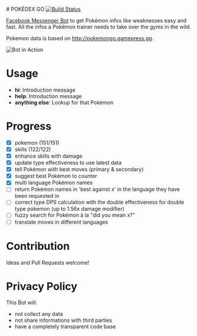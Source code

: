 # POKÉDEX GO [![Build Status](https://travis-ci.org/zwacky/pokedex-go.svg?branch=master)](https://travis-ci.org/zwacky/pokedex-go)

[Facebook Messenger Bot](https://www.facebook.com/pokemondexgo) to get Pokémon infos like weaknesses easy and fast. All the infos a Pokémon trainer needs to take over the gyms in the wild.

Pokemon data is based on http://pokemongo.gamepress.gg.

![Bot in Action](https://gifyu.com/images/pokedex-go-1.0.gif)

# Usage

- **hi**: Introduction message
- **help**: Introduction message
- **anything else**: Lookup for that Pokémon

# Progress

- [x] pokemon (151/151)
- [x] skills (122/122)
- [x] enhance skills with damage
- [x] update type effectiveness to use latest data
- [x] tell Pokémon with best moves (primary & secondary)
- [x] suggest best Pokémon to counter
- [x] multi language Pokémon names
- [ ] return Pokémon names in 'best against x' in the language they have been requested in
- [ ] correct type DPS calculation with the double effectiveness for double type pokemon (up to 1.56x damage modifier)
- [ ] fuzzy search for Pokémon à la "did you mean x?"
- [ ] translate moves in different languages

# Contribution

Ideas and Pull Requests welcome!

# Privacy Policy

This Bot will:

- not collect any data
- not share informations with third parties
- have a completely transparent code base
